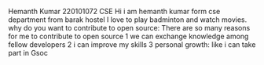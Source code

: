 Hemanth Kumar
220101072
CSE
Hi i am hemanth kumar form cse department from barak hostel
I love to play badminton and watch movies.
 why do you want to contribute to open source:
  There are so many reasons for me to contribute to open source
  1 we can exchange knowledge among fellow developers
  2 i can improve my skills
  3 personal growth: like i can take part in Gsoc
  